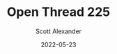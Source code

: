 ---
layout: podcast
title: "Open Thread 225"
author: Scott Alexander
description: https://astralcodexten.substack.com/p/open-thread-225
date: 2022-05-23
length: 472227
duration: 118
guid: open-thread-225
---